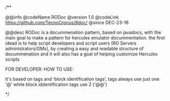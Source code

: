 /**

 @@info
 @codeName	RODoc
 @version	1.0
 @codeLink	https://github.com/TecnoCronus/8doc/
 @since		DEC-23-16
 
 @@desc
 RODoc is a docummenation pattern, based on javadocs, with the main goal to make a pattern for hercules emulator docummentation.
 the first idead is to help script developers and script users (RO Servers administrators/GMs), by creating a easy and readable structure of docummenation and it will also has a goal of helping customize Hercules scripts
 
 FOR DEVELOPER:
 HOW TO USE:
 
 It's based on tags and 'block identification tags', tags always use just one '@' while block iddentification tags use 2 ('@@')


*/

